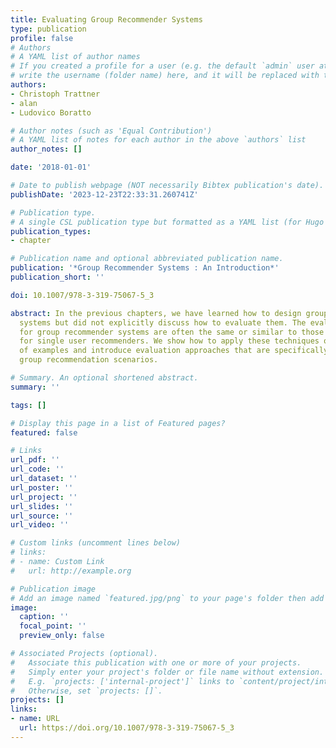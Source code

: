 ```yaml
---
title: Evaluating Group Recommender Systems
type: publication 
profile: false
# Authors
# A YAML list of author names
# If you created a profile for a user (e.g. the default `admin` user at `content/authors/admin/`), 
# write the username (folder name) here, and it will be replaced with their full name and linked to their profile.
authors:
- Christoph Trattner
- alan
- Ludovico Boratto

# Author notes (such as 'Equal Contribution')
# A YAML list of notes for each author in the above `authors` list
author_notes: []

date: '2018-01-01'

# Date to publish webpage (NOT necessarily Bibtex publication's date).
publishDate: '2023-12-23T22:33:31.260741Z'

# Publication type.
# A single CSL publication type but formatted as a YAML list (for Hugo requirements).
publication_types:
- chapter

# Publication name and optional abbreviated publication name.
publication: '*Group Recommender Systems : An Introduction*'
publication_short: ''

doi: 10.1007/978-3-319-75067-5_3

abstract: In the previous chapters, we have learned how to design group recommender
  systems but did not explicitly discuss how to evaluate them. The evaluation techniques
  for group recommender systems are often the same or similar to those that are used
  for single user recommenders. We show how to apply these techniques on the basis
  of examples and introduce evaluation approaches that are specifically useful in
  group recommendation scenarios.

# Summary. An optional shortened abstract.
summary: ''

tags: []

# Display this page in a list of Featured pages?
featured: false

# Links
url_pdf: ''
url_code: ''
url_dataset: ''
url_poster: ''
url_project: ''
url_slides: ''
url_source: ''
url_video: ''

# Custom links (uncomment lines below)
# links:
# - name: Custom Link
#   url: http://example.org

# Publication image
# Add an image named `featured.jpg/png` to your page's folder then add a caption below.
image:
  caption: ''
  focal_point: ''
  preview_only: false

# Associated Projects (optional).
#   Associate this publication with one or more of your projects.
#   Simply enter your project's folder or file name without extension.
#   E.g. `projects: ['internal-project']` links to `content/project/internal-project/index.md`.
#   Otherwise, set `projects: []`.
projects: []
links:
- name: URL
  url: https://doi.org/10.1007/978-3-319-75067-5_3
---
```




